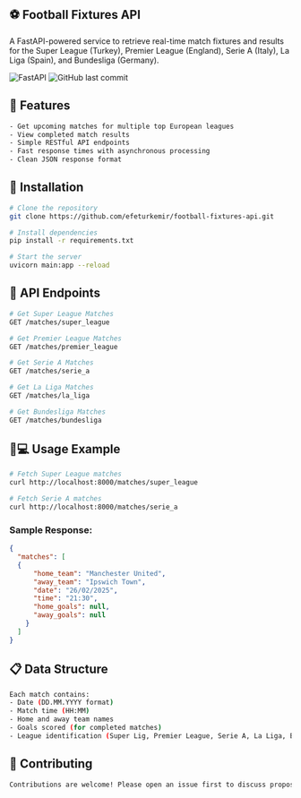 ## ⚽ Football Fixtures API

A FastAPI-powered service to retrieve real-time match fixtures and results for the Super League (Turkey), Premier League (England), Serie A (Italy), La Liga (Spain), and Bundesliga (Germany).

![FastAPI](https://img.shields.io/badge/FastAPI-009688?style=for-the-badge&logo=FastAPI&logoColor=white)
![GitHub last commit](https://img.shields.io/github/last-commit/efeturkemir/football-fixtures-api)

## 🌟 Features
```bash
- Get upcoming matches for multiple top European leagues
- View completed match results
- Simple RESTful API endpoints
- Fast response times with asynchronous processing
- Clean JSON response format
```

## 🚀 Installation
```bash
# Clone the repository
git clone https://github.com/efeturkemir/football-fixtures-api.git

# Install dependencies
pip install -r requirements.txt

# Start the server
uvicorn main:app --reload
```

## 📌 API Endpoints
```bash
# Get Super League Matches
GET /matches/super_league

# Get Premier League Matches
GET /matches/premier_league

# Get Serie A Matches
GET /matches/serie_a

# Get La Liga Matches
GET /matches/la_liga

# Get Bundesliga Matches
GET /matches/bundesliga
```

## 🧑💻 Usage Example
```bash
# Fetch Super League matches
curl http://localhost:8000/matches/super_league

# Fetch Serie A matches
curl http://localhost:8000/matches/serie_a
```

### Sample Response:
```json
{
  "matches": [
  {
      "home_team": "Manchester United",
      "away_team": "Ipswich Town",
      "date": "26/02/2025",
      "time": "21:30",
      "home_goals": null,
      "away_goals": null
    }
  ]
}
```

## 📋 Data Structure
```bash
Each match contains:
- Date (DD.MM.YYYY format)
- Match time (HH:MM)
- Home and away team names
- Goals scored (for completed matches)
- League identification (Super Lig, Premier League, Serie A, La Liga, Bundesliga)
```

## 🤝 Contributing
```bash
Contributions are welcome! Please open an issue first to discuss proposed changes.
